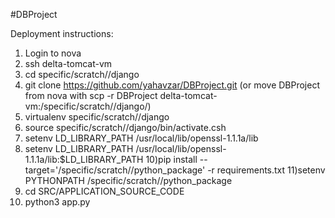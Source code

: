 #DBProject


Deployment instructions:
1) Login to nova
3) ssh delta-tomcat-vm
4) cd specific/scratch/<userName>/django
5) git clone https://github.com/yahavzar/DBProject.git (or move DBProject from nova with
scp -r DBProject delta-tomcat-vm:/specific/scratch/<userName>/django/)
6) virtualenv specific/scratch/<userName>/django
7) source specific/scratch/<userName>/django/bin/activate.csh
8) setenv LD_LIBRARY_PATH /usr/local/lib/openssl-1.1.1a/lib
9) setenv LD_LIBRARY_PATH /usr/local/lib/openssl-1.1.1a/lib:$LD_LIBRARY_PATH
10)pip install --target='/specific/scratch/<userName>/python_package' -r requirements.txt
11)setenv PYTHONPATH /specific/scratch/<userName>/python_package
12) cd SRC/APPLICATION_SOURCE_CODE
13) python3 app.py
